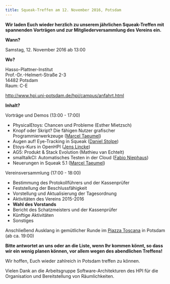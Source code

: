 ```yaml
---
title: Squeak-Treffen am 12. November 2016, Potsdam
---
```

**Wir laden Euch wieder herzlich zu unserem jährlichen Squeak-Treffen mit
spannenden Vorträgen und zur Mitgliederversammlung des Vereins ein.**

**Wann?**

Samstag, 12. November 2016 ab 13:00

**Wo?**

Hasso-Plattner-Institut
<br /> Prof.-Dr.-Helmert-Straße 2-3
<br /> 14482 Potsdam
<br /> Raum: C-E

<http://www.hpi.uni-potsdam.de/hpi/campus/anfahrt.html>

**Inhalt?**  

Vorträge und Demos (13:00 - 17:00)

- PhysicalEtoys: Chancen und Probleme (Esther Mietzsch)
- Knopf oder Skript? Die fähigen Nutzer grafischer Programmierwerkzeuge ([Marcel Taeumel](https://github.com/marceltaeumel))
- Augen auf! Eye-Tracking in Squeak ([Daniel Stolpe](https://github.com/numberpi))
- Etoys-Kurs in OpenHPI ([Jens Lincke](https://github.com/JensLincke))
- AG5: Produkt & Stack Evolution (Mathieu van Echtelt)
- smalltalkCI: Automatisches Testen in der Cloud ([Fabio Niephaus](https://github.com/fniephaus))
- Neuerungen in Squeak 5.1 ([Marcel Taeumel](https://github.com/marceltaeumel))

Vereinsversammlung (17:00 - 18:00)

- Bestimmung des Protokollführers und der Kassenprüfer
- Feststellung der Beschlussfähigkeit
- Vorstellung und Aktualisierung der Tagesordnung
- Aktivitäten des Vereins 2015-2016
- **Wahl des Vorstands**
- Bericht des Schatzmeisters und der Kassenprüfer
- Künftige Aktivitäten
- Sonstiges

Anschließend Ausklang in gemütlicher Runde im [Piazza Toscana](http://www.piazza-toscana.de/) in Potsdam (ab ca. 19:00)

**Bitte antwortet an uns oder an die Liste, wenn Ihr kommen könnt, so dass wir
ein wenig planen können, vor allem wegen des abendlichen Treffens!**

Wir hoffen, Euch wieder zahlreich in Potsdam treffen zu können.

Vielen Dank an die Arbeitsgruppe Software-Architekturen des HPI 
für die Organisation und Bereitstellung von Räumlichkeiten.
